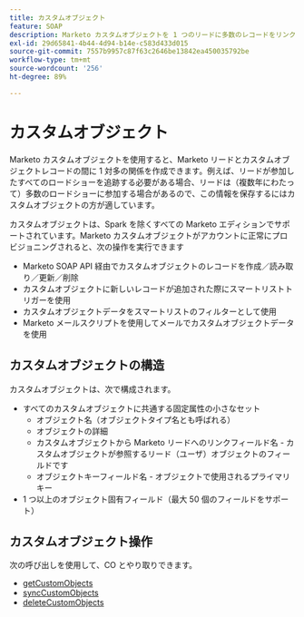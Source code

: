```yaml
---
title: カスタムオブジェクト
feature: SOAP
description: Marketo カスタムオブジェクトを 1 つのリードに多数のレコードをリンクする方法と、構造、制限、get、sync、delete およびスマートリストとメール使用のためのSOAP API 呼び出しについて説明します。
exl-id: 29d65841-4b44-4d94-b14e-c583d433d015
source-git-commit: 7557b9957c87f63c2646be13842ea450035792be
workflow-type: tm+mt
source-wordcount: '256'
ht-degree: 89%

---
```


# カスタムオブジェクト

Marketo カスタムオブジェクトを使用すると、Marketo リードとカスタムオブジェクトレコードの間に 1 対多の関係を作成できます。例えば、リードが参加したすべてのロードショーを追跡する必要がある場合、リードは（複数年にわたって）多数のロードショーに参加する場合があるので、この情報を保存するにはカスタムオブジェクトの方が適しています。

カスタムオブジェクトは、Spark を除くすべての Marketo エディションでサポートされています。Marketo カスタムオブジェクトがアカウントに正常にプロビジョニングされると、次の操作を実行できます

- Marketo SOAP API 経由でカスタムオブジェクトのレコードを作成／読み取り／更新／削除
- カスタムオブジェクトに新しいレコードが追加された際にスマートリストトリガーを使用
- カスタムオブジェクトデータをスマートリストのフィルターとして使用
- Marketo メールスクリプトを使用してメールでカスタムオブジェクトデータを使用

## カスタムオブジェクトの構造

カスタムオブジェクトは、次で構成されます。

- すべてのカスタムオブジェクトに共通する固定属性の小さなセット
   - オブジェクト名（オブジェクトタイプ名とも呼ばれる）
   - オブジェクトの詳細
   - カスタムオブジェクトから Marketo リードへのリンクフィールド名 - カスタムオブジェクトが参照するリード（ユーザ）オブジェクトのフィールドです
   - オブジェクトキーフィールド名 - オブジェクトで使用されるプライマリキー
- 1 つ以上のオブジェクト固有フィールド（最大 50 個のフィールドをサポート）

## カスタムオブジェクト操作

次の呼び出しを使用して、CO とやり取りできます。

- [getCustomObjects](https://developer.adobe.com/marketo-apis/api/mapi/#tag/Custom-Objects/operation/getCustomObjectsUsingGET)
- [syncCustomObjects](https://developer.adobe.com/marketo-apis/api/mapi/#tag/Custom-Objects/operation/syncCustomObjectsUsingPOST)
- [deleteCustomObjects](https://developer.adobe.com/marketo-apis/api/mapi/#tag/Custom-Objects/operation/deleteCustomObjectsUsingPOST)
